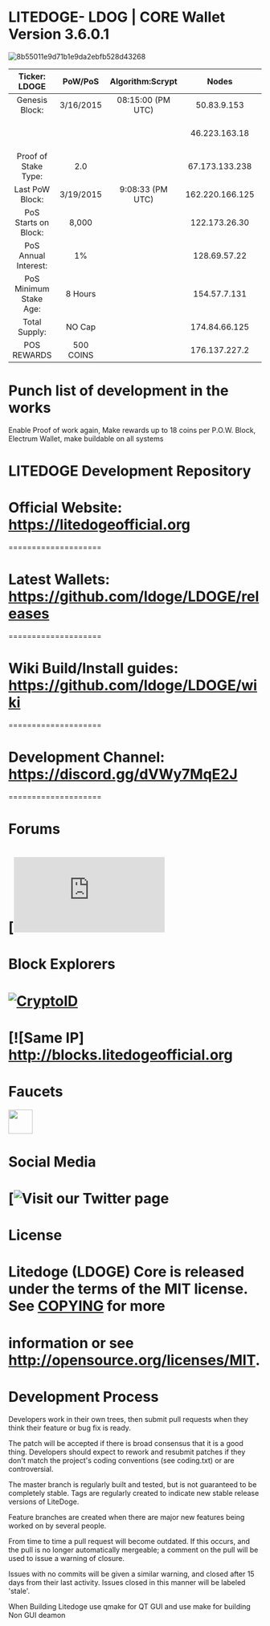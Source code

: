 # LITEDOGE- LDOG | CORE Wallet Version 3.6.0.1 
![8b55011e9d71b1e9da2ebfb528d43268](https://github.com/ldoge/LDOGE/blob/master/src/qt/res/icons/litedogecoin-128.png) 

   Ticker: LDOGE           | PoW/PoS         | Algorithm:Scrypt    |     Nodes         |     Ports
   :----------------------:|:---------------:|:----------------:|:-----------------:|:-------------:
    Genesis Block:         | 3/16/2015       | 08:15:00 (PM UTC)|  50.83.9.153      |       Mainnet        |
                           |                 |                  |  46.223.163.18    |    P2P Port: 17014   |
    Proof of Stake Type:   | 2.0             |                  |  67.173.133.238   |    RPC Port: 17015   |
    Last PoW Block:        | 3/19/2015       | 9:08:33 (PM UTC) |  162.220.166.125  |        Testnet       |
    PoS Starts on Block:   | 8,000           |                  |  122.173.26.30    |    P2P Port          |
    PoS Annual Interest:   | 1%              |                  |  128.69.57.22     |    RPC Port          |
    PoS Minimum Stake Age: | 8 Hours         |                  |  154.57.7.131     |                      |
    Total Supply:          | NO Cap          |                  |  174.84.66.125    |                      |
    POS REWARDS            | 500 COINS       |                  |  176.137.227.2    |****

# Punch list of development in the works 

Enable Proof of work again, Make rewards up to 18 coins per P.O.W. Block, Electrum Wallet, make buildable on all systems

# LITEDOGE Development Repository

# Official Website: https://litedogeofficial.org
====================

# Latest Wallets: https://github.com/ldoge/LDOGE/releases
====================

# Wiki Build/Install guides: https://github.com/ldoge/LDOGE/wiki
====================

# Development Channel: https://discord.gg/dVWy7MqE2J
====================

Forums
====================
# [![Visit our BitCoinTalk Forum](https://bitcointalk.org/index.php?topic=1308769.0)

Block Explorers
====================
# [![CryptoID](https://chainz.cryptoid.info/theme/cryptoID64.png)](https://chainz.cryptoid.info/ldoge/)
# [![Same IP] http://blocks.litedogeofficial.org

Faucets
====================
<a href="https://btcpop.co/faucet/LDOGE"><img src="https://btcpop.co/faucet/LDOGE" align="center" height="48" width="48" ></a>

Social Media
====================
# [![Visit our Twitter page](https://twitter.com/litedoge2018)

License
====================
# Litedoge (LDOGE) Core is released under the terms of the MIT license. See [COPYING](COPYING) for more
# information or see http://opensource.org/licenses/MIT.

# Development Process 

Developers work in their own trees, then submit pull requests when they think their feature or bug fix is ready.

The patch will be accepted if there is broad consensus that it is a good thing. Developers should expect to rework and resubmit patches if they don't match the project's coding conventions (see coding.txt) or are controversial.

The master branch is regularly built and tested, but is not guaranteed to be completely stable. Tags are regularly created to indicate new stable release versions of LiteDoge.

Feature branches are created when there are major new features being worked on by several people.

From time to time a pull request will become outdated. If this occurs, and the pull is no longer automatically mergeable; a comment on the pull will be used to issue a warning of closure. 

Issues with no commits will be given a similar warning, and closed after 15 days from their last activity. Issues closed in this manner will be labeled 'stale'.

When Building Litedoge use qmake for QT GUI and use make for building Non GUI deamon 
